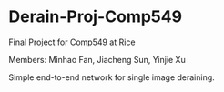 # Derain-Proj-Comp549
Final Project for Comp549 at Rice

Members: Minhao Fan, Jiacheng Sun, Yinjie Xu

Simple end-to-end network for single image deraining.
